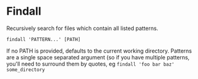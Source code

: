# Findall

Recursively search for files which contain all listed patterns.

```
findall 'PATTERN...' [PATH]
```

If no PATH is provided, defaults to the current working directory.
Patterns are a single space separated argument (so if you have multiple patterns, you'll need to surround them by quotes, eg `findall 'foo bar baz' some_directory`
